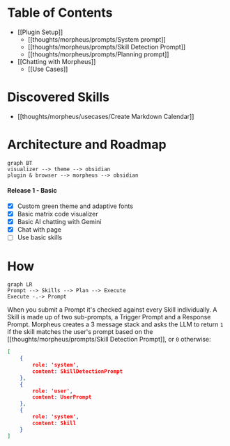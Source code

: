 # Table of Contents

- [[Plugin Setup]]
	- [[thoughts/morpheus/prompts/System prompt]]
	- [[thoughts/morpheus/prompts/Skill Detection Prompt]]
	- [[thoughts/morpheus/prompts/Planning prompt]]
- [[Chatting with Morpheus]]
	- [[Use Cases]]

# Discovered Skills

- [[thoughts/morpheus/usecases/Create Markdown Calendar]]
 
# Architecture and Roadmap

```mermaid
graph BT
visualizer --> theme --> obsidian
plugin & browser --> morpheus --> obsidian
```
#### Release 1 - Basic
  - [x] Custom green theme and adaptive fonts
  - [x] Basic matrix code visualizer
  - [x] Basic AI chatting with Gemini
  - [x] Chat with page
  - [ ] Use basic skills

# How

```mermaid
graph LR
Prompt --> Skills --> Plan --> Execute
Execute -.-> Prompt
```
When you submit a Prompt it's checked against every Skill individually. A Skill is made up of two sub-prompts, a Trigger Prompt and a Response Prompt. Morpheus creates a 3 message stack and asks the LLM to return `1` if the skill matches the user's prompt based on the [[thoughts/morpheus/prompts/Skill Detection Prompt]], or `0` otherwise:

```json
[
	{
		role: 'system',
		content: SkillDetectionPrompt
	},
	{
		role: 'user',
		content: UserPrompt
	},
	{
		role: 'system',
		content: Skill
	}
]
```